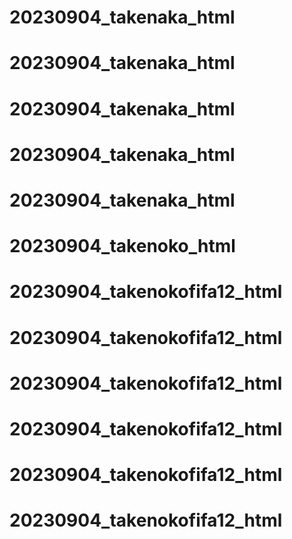 # 20230904_takenaka_html
# 20230904_takenaka_html
# 20230904_takenaka_html
# 20230904_takenaka_html
# 20230904_takenaka_html
# 20230904_takenoko_html
# 20230904_takenokofifa12_html
# 20230904_takenokofifa12_html
# 20230904_takenokofifa12_html
# 20230904_takenokofifa12_html
# 20230904_takenokofifa12_html
# 20230904_takenokofifa12_html
